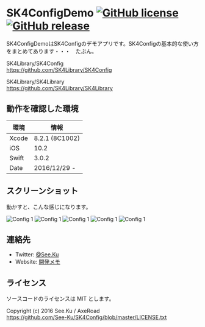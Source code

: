 
# SK4ConfigDemo [![GitHub license](https://img.shields.io/badge/license-MIT-lightgrey.svg)](https://raw.githubusercontent.com/SK4Library/SK4ConfigDemo/master/LICENSE.txt) [![GitHub release](https://img.shields.io/github/release/SK4Library/SK4ConfigDemo.svg)](https://github.com/SK4Library/SK4ConfigDemo/releases)

SK4ConfigDemoはSK4Configのデモアプリです。SK4Configの基本的な使い方をまとめてあります・・・　たぶん。

SK4Library/SK4Config  
https://github.com/SK4Library/SK4Config

SK4Library/SK4Library  
https://github.com/SK4Library/SK4Library


## 動作を確認した環境

|環境	|情報			|
|-------|---------------|
|Xcode	|8.2.1 (8C1002)	|
|iOS	|10.2			|
|Swift	|3.0.2			|
|Date	|2016/12/29 -	|


## スクリーンショット

動かすと、こんな感じになります。

![Config 1](https://raw.githubusercontent.com/SK4Library/images/master/config-demo01.png)
![Config 1](https://raw.githubusercontent.com/SK4Library/images/master/config-demo02.png)
![Config 1](https://raw.githubusercontent.com/SK4Library/images/master/config-demo03.png)
![Config 1](https://raw.githubusercontent.com/SK4Library/images/master/config-demo04.png)
![Config 1](https://raw.githubusercontent.com/SK4Library/images/master/config-demo05.png)


## 連絡先

* Twitter: [@See.Ku](https://twitter.com/See_Ku)
* Website: [開発メモ](http://seeku.hateblo.jp/)


## ライセンス

ソースコードのライセンスは MIT とします。

Copyright (c) 2016 See.Ku / AxeRoad  
https://github.com/See-Ku/SK4Config/blob/master/LICENSE.txt
